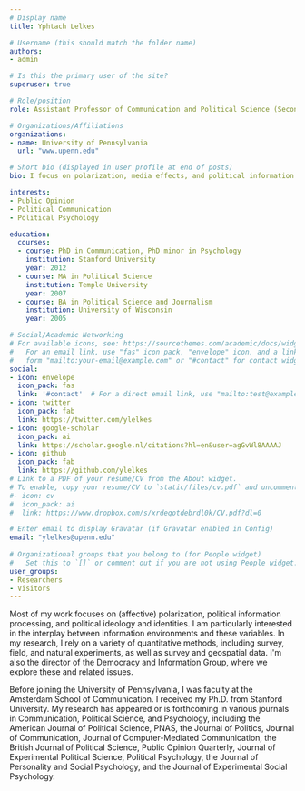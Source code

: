 ```yaml
---
# Display name
title: Yphtach Lelkes

# Username (this should match the folder name)
authors:
- admin

# Is this the primary user of the site?
superuser: true

# Role/position
role: Assistant Professor of Communication and Political Science (Secondary)

# Organizations/Affiliations
organizations:
- name: University of Pennsylvania
  url: "www.upenn.edu"

# Short bio (displayed in user profile at end of posts)
bio: I focus on polarization, media effects, and political information processing.

interests:
- Public Opinion
- Political Communication
- Political Psychology

education:
  courses:
  - course: PhD in Communication, PhD minor in Psychology
    institution: Stanford University
    year: 2012
  - course: MA in Political Science
    institution: Temple University
    year: 2007
  - course: BA in Political Science and Journalism 
    institution: University of Wisconsin
    year: 2005

# Social/Academic Networking
# For available icons, see: https://sourcethemes.com/academic/docs/widgets/#icons
#   For an email link, use "fas" icon pack, "envelope" icon, and a link in the
#   form "mailto:your-email@example.com" or "#contact" for contact widget.
social:
- icon: envelope
  icon_pack: fas
  link: '#contact'  # For a direct email link, use "mailto:test@example.org".
- icon: twitter
  icon_pack: fab
  link: https://twitter.com/ylelkes
- icon: google-scholar
  icon_pack: ai
  link: https://scholar.google.nl/citations?hl=en&user=agGvWl8AAAAJ
- icon: github
  icon_pack: fab
  link: https://github.com/ylelkes
# Link to a PDF of your resume/CV from the About widget.
# To enable, copy your resume/CV to `static/files/cv.pdf` and uncomment the lines below.  
#- icon: cv
#  icon_pack: ai
#  link: https://www.dropbox.com/s/xrdeqotdebrdl0k/CV.pdf?dl=0

# Enter email to display Gravatar (if Gravatar enabled in Config)
email: "ylelkes@upenn.edu"
  
# Organizational groups that you belong to (for People widget)
#   Set this to `[]` or comment out if you are not using People widget.  
user_groups:
- Researchers
- Visitors
---
```


Most of my work focuses on (affective) polarization, political information processing, and political ideology and identities. I am particularly interested in the interplay between information environments and these variables. In my research, I rely on a variety of quantitative methods, including survey, field, and natural experiments, as well as survey and geospatial data. I'm also the director of the Democracy and Information Group, where we explore these and related issues.

Before joining the University of Pennsylvania, I was faculty at the Amsterdam School of Communication. I received my Ph.D. from Stanford University. My research has appeared or is forthcoming in various journals in Communication, Political Science, and Psychology, including the American Journal of Political Science, PNAS, the Journal of Politics, Journal of Communication, Journal of Computer-Mediated Communication, the British Journal of Political Science, Public Opinion Quarterly, Journal of Experimental Political Science, Political Psychology, the Journal of Personality and Social Psychology, and the Journal of Experimental Social Psychology.

